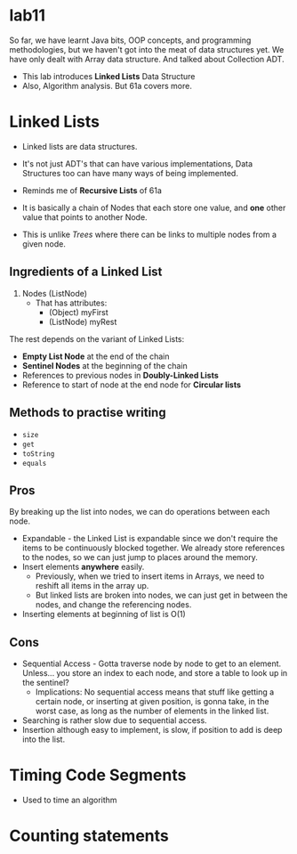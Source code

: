 lab11
===

So far, we have learnt Java bits, OOP concepts, and programming
methodologies, but we haven't got into the meat of data structures
yet. We have only dealt with Array data structure. And talked about
Collection ADT.

* This lab introduces **Linked Lists** Data Structure
* Also, Algorithm analysis. But 61a covers more.

# Linked Lists

* Linked lists are data structures.
* It's not just ADT's that can have various implementations, Data
Structures too can have many ways of being implemented.
* Reminds me of **Recursive Lists** of 61a

* It is basically a chain of Nodes that each store one value,
and **one** other value that points to another Node.
* This is unlike *Trees* where there can be links to multiple nodes
from a given node.

## Ingredients of a Linked List
1. Nodes (ListNode)
    * That has attributes:
        * (Object) myFirst
        * (ListNode) myRest

The rest depends on the variant of Linked Lists:
* **Empty List Node** at the end of the chain
* **Sentinel Nodes** at the beginning of the chain
* References to previous nodes in **Doubly-Linked Lists**
* Reference to start of node at the end node for **Circular lists**

## Methods to practise writing
* ```size```
* ```get```
* ```toString```
* ```equals```

## Pros
By breaking up the list into nodes, we can do operations between
each node.
* Expandable - the Linked List is expandable since we don't
require the items to be continuously blocked together. We already
store references to the nodes, so we can just jump to places around
the memory.
* Insert elements **anywhere** easily.
    * Previously, when we tried to insert items in Arrays, we
    need to reshift all items in the array up.
    * But linked lists are broken into nodes, we can just get in
    between the nodes, and change the referencing nodes.
* Inserting elements at beginning of list is O(1)


## Cons
* Sequential Access - Gotta traverse node by node to get
to an element. Unless... you store an index to each node, and
store a table to look up in the sentinel?
    * Implications: No sequential access means that stuff like
    getting a certain node, or inserting at given position,
    is gonna take, in the worst case, as long as the number
    of elements in the linked list.
* Searching is rather slow due to sequential access.
* Insertion although easy to implement, is slow, if position
to add is deep into the list.

# Timing Code Segments
* Used to time an algorithm

# Counting statements
